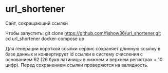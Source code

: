 # url_shortener
Сайт, сокращающий ссылки

Чтобы запустить:
git clone https://github.com/fishow36/url_shortener.git
cd url_shortener
docker-compose up

Для генерации короткой ссылки сервис сохраняет длинную ссылку в базе данных и конвертирует id ссылки в систему счисления с основанием 62 (26 букв латиницы в нижнем и верхнем регистрах + 10 цифр).
Перед сохранением ссылки проверяются на валидность.
